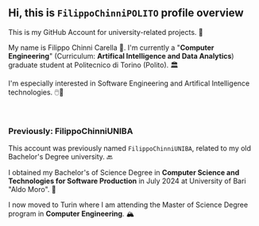 ## Hi, this is ```FilippoChinniPOLITO``` profile overview

This is my GitHub Account for university-related projects. 📖

My name is Filippo Chinni Carella 👋. I'm currently a "**Computer Engineering**" (Curriculum: **Artifical Intelligence and Data Analytics**) graduate student at Politecnico di Torino (Polito). 🏛️

I'm especially interested in Software Engineering and Artifical Intelligence technologies. 🖱️🤖

<br>

### Previously: FilippoChinniUNIBA

This account was previously named ```FilippoChinniUNIBA```, related to my old Bachelor's Degree university. 🔙

I obtained my Bachelor's of Science Degree in **Computer Science and Technologies for Software Production** in July 2024 at University of Bari "Aldo Moro". 📜

I now moved to Turin where I am attending the Master of Science Degree program in **Computer Engineering**. 🏔️


